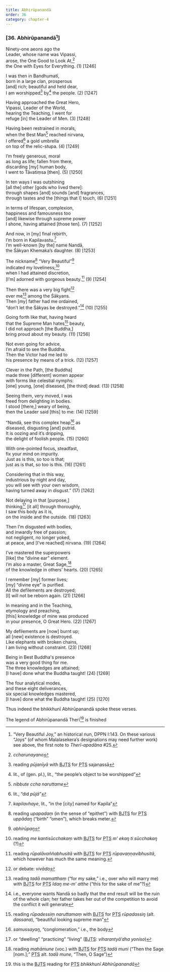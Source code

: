 ```yaml
---
title: Abhirūpanandā
order: 36
category: chapter-4
---
```


### \[36. Abhirūpanandā[^1]\]

Ninety-one aeons ago the  
Leader, whose name was Vipassi,  
arose, the One Good to Look At,[^2]  
the One with Eyes for Everything. (1) \[1246\]

I was then in Bandhumatī,  
born in a large clan, prosperous  
\[and\] rich; beautiful and held dear,  
I am worshipped[^3] by[^4] the people. (2) \[1247\]

Having approached the Great Hero,  
Vipassi, Leader of the World,  
hearing the Teaching, I went for  
refuge \[in\] the Leader of Men. (3) \[1248\]

Having been restrained in morals,  
when the Best Man[^5] reached nirvana,  
I offered[^6] a gold umbrella  
on top of the relic-stupa. (4) \[1249\]

I’m freely generous, moral  
as long as life; fallen from there,  
discarding \[my\] human body,  
I went to Tāvatiṃsa \[then\]. (5) \[1250\]

In ten ways I was outshining  
\[all the\] other \[gods who lived there\]:  
through shapes \[and\] sounds \[and\] fragrances,  
through tastes and the \[things that I\] touch, (6) \[1251\]

in terms of lifespan, complexion,  
happiness and famousness too  
\[and\] likewise through supreme power  
I shone, having attained \[those ten\]. (7) \[1252\]

And now, in \[my\] final rebirth,  
I’m born in Kapilavastu.[^7]  
I’m well-known \[by the\] name Nandā,  
the Śākyan Khemaka’s daughter. (8) \[1253\]

The nickname[^8] “Very Beautiful”[^9]  
indicated my loveliness;[^10]  
when I had attained discretion,  
\[I’m\] adorned with gorgeous beauty.[^11] (9) \[1254\]

Then there was a very big fight[^12]  
over me[^13] among the Śākyans.  
Then \[my\] father had me ordained,  
“don’t let the Śākyas be destroyed.”[^14] (10) \[1255\]

Going forth like that, having heard  
that the Supreme Man hates[^15] beauty,  
I did not approach \[the Buddha,\]  
bring proud about my beauty. (11) \[1256\]

Not even going for advice,  
I’m afraid to see the Buddha.  
Then the Victor had me led to  
his presence by means of a trick. (12) \[1257\]

Clever in the Path, \[the Buddha\]  
made three \[different\] women appear  
with forms like celestial nymphs:  
\[one\] young, \[one\] diseased, \[the third\] dead. (13) \[1258\]

Seeing them, very moved, I was  
freed from delighting in bodies.  
I stood \[there,\] weary of being,  
then the Leader said \[this\] to me: (14) \[1259\]

“Nandā, see this complex heap[^16] as  
diseased, disgusting \[and\] putrid.  
It is oozing and it’s dripping,  
the delight of foolish people. (15) \[1260\]

With one-pointed focus, steadfast,  
fix your mind on impurity.  
Just as is this, so too is that;  
just as is that, so too is this. (16) \[1261\]

Considering that in this way,  
industrious by night and day,  
you will see with your own wisdom,  
having turned away in disgust.” (17) \[1262\]

Not delaying in that \[purpose,\]  
thinking[^17] \[it all\] through thoroughly,  
I saw this body as it is,  
on the inside and the outside. (18) \[1263\]

Then I’m disgusted with bodies,  
and inwardly free of passion;  
not negligent, no longer yoked,  
at peace, and \[I’ve reached\] nirvana. (19) \[1264\]

I’ve mastered the superpowers  
\[like\] the “divine ear” element.  
I’m also a master, Great Sage,[^18]  
of the knowledge in others’ hearts. (20) \[1265\]

I remember \[my\] former lives;  
\[my\] “divine eye” is purified.  
All the defilements are destroyed;  
\[I\] will not be reborn again. (21) \[1266\]

In meaning and in the Teaching,  
etymology and preaching,  
\[this\] knowledge of mine was produced  
in your presence, O Great Hero. (22) \[1267\]

My defilements are \[now\] burnt up;  
all \[new\] existence is destroyed.  
Like elephants with broken chains,  
I am living without constraint. (23) \[1268\]

Being in Best Buddha's presence  
was a very good thing for me.  
The three knowledges are attained;  
\[I have\] done what the Buddha taught! (24) \[1269\]

The four analytical modes,  
and these eight deliverances,  
six special knowledges mastered,  
\[I have\] done what the Buddha taught! (25) \[1270\]

Thus indeed the bhikkhunī Abhirūpanandā spoke these verses.

The legend of Abhirūpanandā Therī[^19] is finished

[^1]: “Very Beautiful Joy,” an historical nun, DPPN I:143. On these various “Joys” (of whom Malalasekera’s designations may need further work) see above, the first note to *Therī-apadāna* \#25.

[^2]: *<span class="diacritics" data-state="on">c</span><span class="no-diacritics" data-state="off">ch</span>arunayano*

[^3]: reading *pūjanīyā* with <abbr title="Buddha Jayanthi Tripitaka Series">BJTS</abbr> for <abbr title="Pali Text Society">PTS</abbr> sajanassā

[^4]: lit., of (gen. pl.), lit., “the people’s object to be worshipped”

[^5]: *nibbute <span class="diacritics" data-state="on">c</span><span class="no-diacritics" data-state="off">ch</span>a naruttame*

[^6]: lit., “did *pūjā”*

[^7]: *kapilavhaye*, lit., “in the \[city\] named for Kapila”

[^8]: reading *upapadaṃ* (in the sense of “epithet”) with <abbr title="Buddha Jayanthi Tripitaka Series">BJTS</abbr> for <abbr title="Pali Text Society">PTS</abbr> *uppādaŋ* (“birth” “omen”), which breaks meter.

[^9]: *abhirūpaŋ*

[^10]: reading *me kantisū<span class="diacritics" data-state="on">c</span><span class="no-diacritics" data-state="off">ch</span>akaṃ* with <abbr title="Buddha Jayanthi Tripitaka Series">BJTS</abbr> for <abbr title="Pali Text Society">PTS</abbr> *m’ ekaŋ ti sū<span class="diacritics" data-state="on">c</span><span class="no-diacritics" data-state="off">ch</span>akaŋ* (?)

[^11]: reading *rūpalāvaññabhusitā* with <abbr title="Buddha Jayanthi Tripitaka Series">BJTS</abbr> for <abbr title="Pali Text Society">PTS</abbr> *rūpavaṇṇavibhusitā*, which however has much the same meaning.

[^12]: or debate: *vivādo*

[^13]: reading *tadā mamatthaṃ* (“for my sake,” i.e., over who will marry me) with <abbr title="Buddha Jayanthi Tripitaka Series">BJTS</abbr> for <abbr title="Pali Text Society">PTS</abbr> *Idaŋ me-m’ atthe* (“this for the sake of me”?)

[^14]: i.e., everyone wants Nandā so badly that the end result will be the ruin of the whole clan; her father takes her out of the competition to avoid the conflict it will generate

[^15]: reading *rūpadessiṃ naruttamaṃ* with <abbr title="Buddha Jayanthi Tripitaka Series">BJTS</abbr> for <abbr title="Pali Text Society">PTS</abbr> *rūpadassiŋ* (alt. *dassana*), “beautiful looking supreme man”

[^16]: *samussayaŋ*, “conglomeration,” i.e., the body

[^17]: or “dwelling” “practicing” “living” (<abbr title="Buddha Jayanthi Tripitaka Series">BJTS</abbr>: *viharantyā’dha yoniso*)

[^18]: reading *mahāmune* (voc.) with <abbr title="Buddha Jayanthi Tripitaka Series">BJTS</abbr> for <abbr title="Pali Text Society">PTS</abbr> *tadā muni* (“Then the Sage \[nom.\];” <abbr title="Pali Text Society">PTS</abbr> alt. *tadā mune*, “Then, O Sage”)

[^19]: this is the <abbr title="Buddha Jayanthi Tripitaka Series">BJTS</abbr> reading for <abbr title="Pali Text Society">PTS</abbr> *bhikkhunī Abhirūpanandā*
